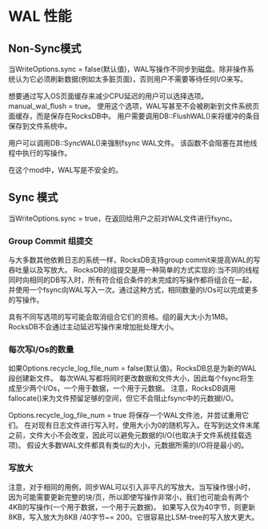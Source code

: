 # WAL 性能

## Non-Sync模式

当WriteOptions.sync = false(默认值)，WAL写操作不同步到磁盘。除非操作系统认为它必须刷新数据(例如太多脏页面)，否则用户不需要等待任何I/O来写。

想要通过写入OS页面缓存来减少CPU延迟的用户可以选择选项。manual_wal_flush = true。
使用这个选项，WAL写甚至不会被刷新到文件系统页面缓存，而是保存在RocksDB中。
用户需要调用DB::FlushWAL()来将缓冲的条目保存到文件系统中。

用户可以调用DB::SyncWAL()来强制fsync WAL文件。
该函数不会阻塞在其他线程中执行的写操作。

在这个mod中，WAL写是不安全的。

## Sync 模式

当WriteOptions.sync = true，在返回给用户之前对WAL文件进行fsync。

### Group Commit 组提交

与大多数其他依赖日志的系统一样，RocksDB支持group commit来提高WAL的写吞吐量以及写放大。
RocksDB的组提交是用一种简单的方式实现的:当不同的线程同时向相同的DB写入时，所有符合组合条件的未完成的写操作都将组合在一起，
并使用一个fsync向WAL写入一次。通过这种方式，相同数量的I/Os可以完成更多的写操作。

具有不同写选项的写可能会取消组合它们的资格。组的最大大小为1MB。
RocksDB不会通过主动延迟写操作来增加批处理大小。

### 每次写I/Os的数量

如果Options.recycle_log_file_num = false(默认值)。RocksDB总是为新的WAL段创建新文件。
每次WAL写都将同时更改数据和文件大小，因此每个fsync将生成至少两个I/Os，一个用于数据，一个用于元数据。
注意，RocksDB调用fallocate()来为文件预留足够的空间，但它不会阻止fsync中的元数据I/O。

Options.recycle_log_file_num = true 将保存一个WAL文件池，并尝试重用它们。
在对现有日志文件进行写入时，使用大小为0的随机写入。在写到达文件末尾之前，文件大小不会改变，因此可以避免元数据的I/O(也取决于文件系统挂载选项)。
假设大多数WAL文件都具有类似的大小，元数据所需的I/O将是最小的。

### 写放大

注意，对于相同的用例，同步WAL可以引入非平凡的写放大。当写操作很小时，因为可能需要更新完整的块/页，所以即使写操作非常小，我们也可能会有两个4KB的写操作(一个用于数据，一个用于元数据)。
如果写入仅为40字节，则更新8KB，写入放大为8KB /40字节~= 200。它很容易比LSM-tree的写入放大更大。

